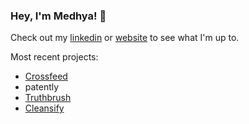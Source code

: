 ### Hey, I'm Medhya! 👋

Check out my [linkedin]([url](https://www.linkedin.com/in/medhyagoel/)) or [website]([url](https://medhyagoel.github.io/)) to see what I'm up to.

Most recent projects:
- [Crossfeed](github.com/cisagov/crossfeed/)
- patently
- [Truthbrush](https://github.com/stanfordio/truthbrush)
- [Cleansify](cleansify.onrender.com)


<!--
**medhyaGoel/medhyaGoel** is a ✨ _special_ ✨ repository because its `README.md` (this file) appears on your GitHub profile.

Here are some ideas to get you started:

- 🔭 I’m currently working on ...
- 🌱 I’m currently learning ...
- 👯 I’m looking to collaborate on ...
- 🤔 I’m looking for help with ...
- 💬 Ask me about ...
- 📫 How to reach me: ...
- 😄 Pronouns: ...
- ⚡ Fun fact: ...
-->
